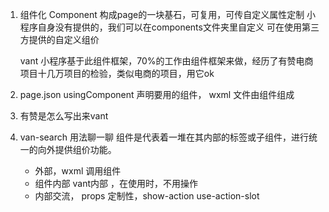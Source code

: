 1. 组件化
    Component 构成page的一块基石，可复用，可传自定义属性定制
    小程序自身没有提供的，我们可以在components文件夹里自定义
    可在使用第三方提供的自定义组价

    vant 小程序基于此组件框架，70%的工作由组件框架来做，经历了有赞电商项目十几万项目的检验，类似电商的项目，用它ok

2. page.json usingComponent 声明要用的组件，
    wxml 文件由组件组成

3. 有赞是怎么写出来vant

4. van-search 用法聊一聊
    组件是代表着一堆在其内部的标签或子组件，进行统一的向外提供组价功能。
    - 外部，wxml 调用组件
    - 组件内部 vant内部 ，在使用时，不用操作
    - 内部交流， props
    定制性，show-action use-action-slot
    